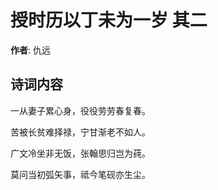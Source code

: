 # 授时历以丁未为一岁  其二

**作者**: 仇远

## 诗词内容

一从妻子累心身，役役劳劳春复春。

苦被长贫难择禄，宁甘渐老不如人。

广文冷坐非无饭，张翰思归岂为莼。

莫问当初弧矢事，祗今笔砚亦生尘。

